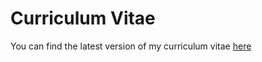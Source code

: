 # Curriculum Vitae

You can find the latest version of my curriculum vitae
[here](https://github.com/giacomocavalieri/curriculum-vitae/releases/latest)
